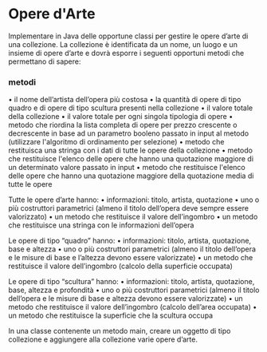 # Opere d'Arte
Implementare in Java delle opportune classi per gestire le opere d’arte di una collezione.
La collezione è identificata da un nome, un luogo e un insieme di opere d’arte e dovrà esporre i seguenti opportuni metodi che permettano di sapere:

### metodi
• il nome dell’artista dell’opera più costosa
• la quantità di opere di tipo quadro e di opere di tipo scultura presenti nella collezione
• il valore totale della collezione
• il valore totale per ogni singola tipologia di opere
• metodo che riordina la lista completa di opere per prezzo crescente o decrescente in base ad un parametro booleno passato in input al metodo (utilizzare l'algoritmo di ordinamento per selezione)
• metodo che restituisca una stringa con i dati di tutte le opere della collezione
• metodo che restituisce l'elenco delle opere che hanno una quotazione maggiore di un determinato valore passato in input
• metodo che restituisce l'elenco delle opere che hanno una quotazione maggiore della quotazione media di tutte le opere



Tutte le opere d’arte hanno:
• informazioni: titolo, artista, quotazione
• uno o più costruttori parametrici (almeno il titolo dell’opera deve sempre essere valorizzato)
• un metodo che restituisce il valore dell’ingombro
• un metodo che restituisce una stringa con le informazioni dell’opera

Le opere di tipo “quadro” hanno:
• informazioni: titolo, artista, quotazione, base e altezza
• uno o più costruttori parametrici (almeno il titolo dell’opera e le misure di base e l’altezza devono essere valorizzate)
• un metodo che restituisce il valore dell’ingombro (calcolo della superficie occupata)

Le opere di tipo “scultura” hanno:
• informazioni: titolo, artista, quotazione, base, altezza e profondità
• uno o più costruttori parametrici (almeno il titolo dell’opera e le misure di base e altezza devono essere valorizzate)
• un metodo che restituisce il valore dell’ingombro (calcolo dell’area occupata)
• un metodo che restituisce la superficie che la scultura occupa

In una classe contenente un metodo main, creare un oggetto di tipo collezione e aggiungere alla collezione varie opere d’arte.